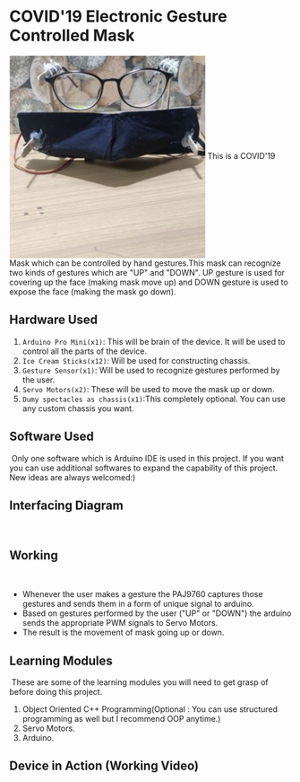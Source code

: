 # COVID'19 Electronic Gesture Controlled Mask
<img align = "center" width = "350" height = "361" src = "https://github.com/varun7860/Arduino-projects/blob/master/Covid-19_Electronic_Mask/Images/Mask_2.jpeg">
This is a COVID'19 Mask which can be controlled by hand gestures.This mask can recognize two kinds of gestures which are 
"UP" and "DOWN". UP gesture is used for covering up the face (making mask move up) and DOWN gesture is used to expose the 
face (making the mask go down).

## Hardware Used
1. `Arduino Pro Mini(x1)`: This will be brain of the device. It will be used to control all the parts of the device.
2. `Ice Cream Sticks(x12)`: Will be used for constructing chassis.
3. `Gesture Sensor(x1)`: Will be used to recognize gestures performed by the user.
4. `Servo Motors(x2)`: These will be used to move the mask up or down.
5. `Dumy spectacles as chassis(x1)`:This completely optional. You can use any custom chassis you want.

## Software Used
<img align = "center" width = "" height = "" src = "">
Only one software which is Arduino IDE is used in this project. If you want you can use additional softwares to expand
the capability of this project. New ideas are always welcomed:)

## Interfacing Diagram
<img align = "center" width = "" height = "" src = "">

## Working
 <img align = "center" width = "" height = "" src = "">
 
- Whenever the user makes a gesture the PAJ9760 captures those gestures and sends them in a form of unique signal 
  to arduino.
- Based on gestures performed by the user ("UP" or "DOWN") the arduino sends the appropriate PWM signals to Servo 
  Motors.
- The result is the movement of mask going up or down.

## Learning Modules
<img align = "center" width = "" height = "" src = "">
These are some of the learning modules you will need to get grasp of before doing this project.

1. Object Oriented C++ Programming(Optional : You can use structured programming as well but I recommend OOP anytime.)
2. Servo Motors.
3. Arduino.

## Device in Action (Working Video)

